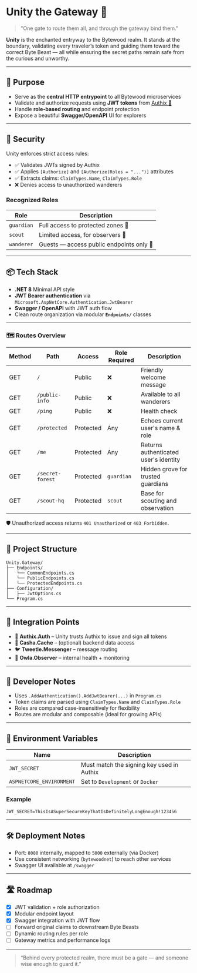 # Unity the Gateway 🦄

> "One gate to route them all, and through the gateway bind them."
> 

**Unity** is the enchanted entryway to the Bytewood realm. It stands at the boundary, validating every traveler’s token and guiding them toward the correct Byte Beast — all while ensuring the secret paths remain safe from the curious and unworthy.

---

## 🔧 Purpose

- Serve as the **central HTTP entrypoint** to all Bytewood microservices
- Validate and authorize requests using **JWT tokens** from [Authix 🐉](../Authix.Auth)
- Handle **role-based routing** and endpoint protection
- Expose a beautiful **Swagger/OpenAPI** UI for explorers

---

## 🔐 Security

Unity enforces strict access rules:

- ✅ Validates JWTs signed by Authix
- ✅ Applies `[Authorize]` and `[Authorize(Roles = "...")]` attributes
- ✅ Extracts claims: `ClaimTypes.Name`, `ClaimTypes.Role`
- ❌ Denies access to unauthorized wanderers

### Recognized Roles

| Role | Description |
| --- | --- |
| `guardian` | Full access to protected zones 🌲 |
| `scout` | Limited access, for observers 🦊 |
| `wanderer` | Guests — access public endpoints only 🌿 |

---

## 📦 Tech Stack

- **.NET 8** Minimal API style
- **JWT Bearer authentication** via `Microsoft.AspNetCore.Authentication.JwtBearer`
- **Swagger / OpenAPI** with JWT auth flow
- Clean route organization via modular **`Endpoints/`** classes

---

### 🗺️ Routes Overview

| Method | Path | Access | Role Required | Description |
| --- | --- | --- | --- | --- |
| GET | `/` | Public | ❌ | Friendly welcome message |
| GET | `/public-info` | Public | ❌ | Available to all wanderers |
| GET | `/ping` | Public | ❌ | Health check |
| GET | `/protected` | Protected | Any | Echoes current user's name & role |
| GET | `/me` | Protected | Any | Returns authenticated user's identity |
| GET | `/secret-forest` | Protected | `guardian` | Hidden grove for trusted guardians |
| GET | `/scout-hq` | Protected | `scout` | Base for scouting and observation |

🛡️ Unauthorized access returns `401 Unauthorized` or `403 Forbidden`.

---

## 🧩 Project Structure

```
Unity.Gateway/
├── Endpoints/
│   └── CommonEndpoints.cs
│   └── PublicEndpoints.cs
│   └── ProtectedEndpoints.cs
├── Configuration/
│   ├── JwtOptions.cs
└── Program.cs
```

---

## 🔌 Integration Points

- 🔐 **Authix.Auth** – Unity trusts Authix to issue and sign all tokens
- 🐢 **Casha.Cache** – (optional) backend data access
- 🐦 **Tweetle.Messenger** – message routing
- 🦉 **Owla.Observer** – internal health + monitoring

---

## 🧙 Developer Notes

- Uses `.AddAuthentication().AddJwtBearer(...)` in `Program.cs`
- Token claims are parsed using `ClaimTypes.Name` and `ClaimTypes.Role`
- Roles are compared case-insensitively for flexibility
- Routes are modular and composable (ideal for growing APIs)

---

## 🔐 Environment Variables

| Name | Description |
| --- | --- |
| `JWT_SECRET` | Must match the signing key used in Authix |
| `ASPNETCORE_ENVIRONMENT` | Set to `Development` or `Docker` |

### Example

```
JWT_SECRET=ThisIsASuperSecureKeyThatIsDefinitelyLongEnough!123456
```

---

## 🛠 Deployment Notes

- Port: `8080` internally, mapped to `5000` externally (via Docker)
- Use consistent networking (`bytewoodnet`) to reach other services
- Swagger UI available at `/swagger`

---

## 🛣 Roadmap

- [x]  JWT validation + role authorization
- [x]  Modular endpoint layout
- [x]  Swagger integration with JWT flow
- [ ]  Forward original claims to downstream Byte Beasts
- [ ]  Dynamic routing rules per role
- [ ]  Gateway metrics and performance logs

---

> “Behind every protected realm, there must be a gate — and someone wise enough to guard it.”